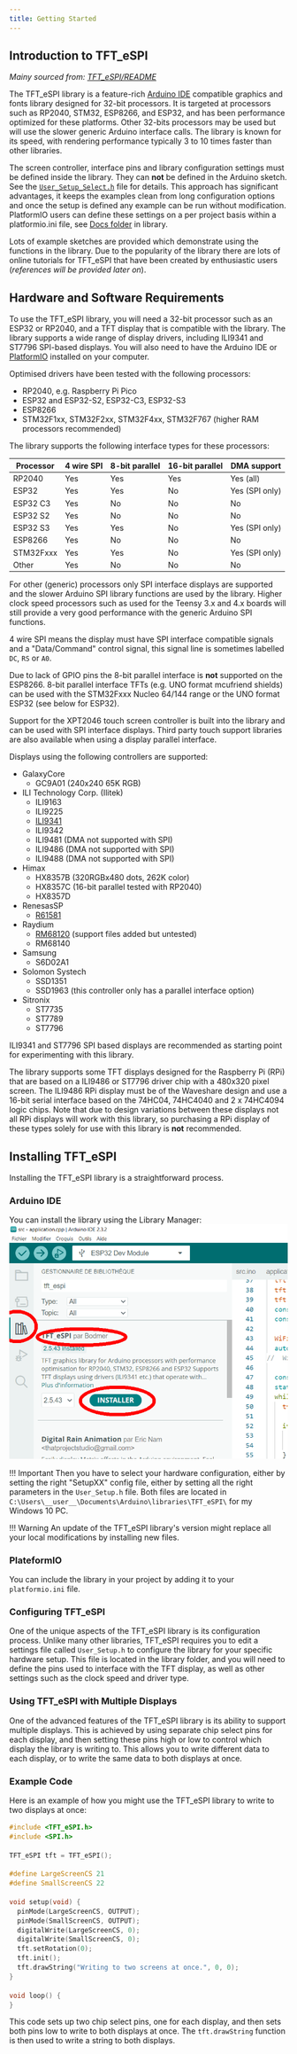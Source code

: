 ```yaml
---
title: Getting Started
---
```


## Introduction to TFT_eSPI

*Mainy sourced from: [TFT_eSPI/README](https://github.com/Bodmer/TFT_eSPI/blob/master/README.md)*

The TFT_eSPI library is a feature-rich [Arduino IDE](https://www.arduino.cc/en/software) compatible graphics and fonts
library designed for 32-bit processors. It is targeted at processors such as RP2040, STM32, ESP8266, and ESP32, and has
been performance optimized for these platforms. Other 32-bits processors may be used but will use the slower generic 
Arduino interface calls. The library is known for its speed, with rendering performance typically 3 to 10 times faster
than other libraries.

The screen controller, interface pins and library configuration settings must be defined inside the library. They can 
**not** be defined in the Arduino sketch. See the
[`User_Setup_Select.h`](https://github.com/Bodmer/TFT_eSPI/blob/master/User_Setup_Select.h) file for details.
This approach has significant advantages, it keeps the examples clean from long configuration options and once the setup
is defined any example can be run without modification. PlatformIO users can define these settings on a per project
basis within a platformio.ini file, see [Docs folder](https://github.com/Bodmer/TFT_eSPI/tree/master/docs) in library.

Lots of example sketches are provided which demonstrate using the functions in the library. Due to the popularity of the
library there are lots of online tutorials for TFT_eSPI that have been created by enthusiastic users (*references will 
be provided later on*).

## Hardware and Software Requirements

To use the TFT_eSPI library, you will need a 32-bit processor such as an ESP32 or RP2040, and a TFT display that is 
compatible with the library. The library supports a wide range of display drivers, including ILI9341 and ST7796
SPI-based displays. You will also need to have the Arduino IDE or [PlatformIO](https://platformio.org/) installed on
your computer.

Optimised drivers have been tested with the following processors:

* RP2040, e.g. Raspberry Pi Pico
* ESP32 and ESP32-S2, ESP32-C3, ESP32-S3
* ESP8266
* STM32F1xx, STM32F2xx, STM32F4xx, STM32F767 (higher RAM processors recommended)

The library supports the following interface types for these processors:

 Processor | 4 wire SPI | 8-bit parallel | 16-bit parallel | DMA support
-----------|------------|----------------|-----------------|----------------
 RP2040    | Yes        | Yes            | Yes             | Yes (all)
 ESP32     | Yes        | Yes            | No              | Yes (SPI only)
 ESP32 C3  | Yes        | No             | No              | No
 ESP32 S2  | Yes        | No             | No              | No
 ESP32 S3  | Yes        | Yes            | No              | Yes (SPI only)
 ESP8266   | Yes        | No             | No              | No
 STM32Fxxx | Yes        | Yes            | No              | Yes (SPI only)
 Other     | Yes        | No             | No              | No

For other (generic) processors only SPI interface displays are supported and the slower Arduino SPI library functions
are used by the library. Higher clock speed processors such as used for the Teensy 3.x and 4.x boards will still provide
a very good performance with the generic Arduino SPI functions.

4 wire SPI means the display must have SPI interface compatible signals and a "Data/Command" control signal, this signal
line is sometimes labelled `DC`, `RS` or `A0`.

Due to lack of GPIO pins the 8-bit parallel interface is **not** supported on the ESP8266. 8-bit parallel interface TFTs
(e.g. UNO format mcufriend shields) can be used with the STM32Fxxx Nucleo 64/144 range or the UNO format ESP32 (see
below for ESP32).

Support for the XPT2046 touch screen controller is built into the library and can be used with SPI interface displays.
Third party touch support libraries are also available when using a display parallel interface.

Displays using the following controllers are supported:

* GalaxyCore
    * GC9A01 (240x240 65K RGB)
* ILI Technology Corp. (Ilitek)
    * ILI9163
    * ILI9225
    * [ILI9341](hardware/ili9341.md)
    * ILI9342
    * ILI9481 (DMA not supported with SPI)
    * ILI9486 (DMA not supported with SPI)
    * ILI9488 (DMA not supported with SPI)
* Himax
    * HX8357B (320RGBx480 dots, 262K color)
    * HX8357C (16-bit parallel tested with RP2040)
    * HX8357D
* RenesasSP
    * [R61581](hardware/r61581.md)
* Raydium
    * [RM68120](hardware/rm68120.md) (support files added but untested)
    * RM68140
* Samsung
    * S6D02A1
* Solomon Systech
    * SSD1351
    * SSD1963 (this controller only has a parallel interface option)
* Sitronix
    * ST7735
    * ST7789
    * ST7796
 
ILI9341 and ST7796 SPI based displays are recommended as starting point for experimenting with this library.

The library supports some TFT displays designed for the Raspberry Pi (RPi) that are based on a ILI9486 or ST7796 driver
chip with a 480x320 pixel screen. The ILI9486 RPi display must be of the Waveshare design and use a 16-bit serial
interface based on the 74HC04, 74HC4040 and 2 x 74HC4094 logic chips. Note that due to design variations between these
displays not all RPi displays will work with this library, so purchasing a RPi display of these types solely for use
with this library is **not** recommended.

## Installing TFT_eSPI

Installing the TFT_eSPI library is a straightforward process.

### Arduino IDE

You can install the library using the Library Manager:
![Install TFT_eSPI](img/select-TFT_eSPI-arduino.png)

!!! Important
    Then you have to select your hardware configuration, either by setting the right "SetupXX" config file, either by
    setting all the right parameters in the `User_Setup.h` file. Both files are located in 
    `C:\Users\__user__\Documents\Arduino\libraries\TFT_eSPI\` for my Windows 10 PC.

!!! Warning
    An update of the TFT_eSPI library's version might replace all your local modifications by installing new files. 

### PlateformIO

You can include the library in your project by adding it to your `platformio.ini` file.

### Configuring TFT_eSPI

One of the unique aspects of the TFT_eSPI library is its configuration process. Unlike many other libraries, TFT_eSPI
requires you to edit a settings file called `User_Setup.h` to configure the library for your specific hardware setup. 
This file is located in the library folder, and you will need to define the pins used to interface with the TFT display, 
as well as other settings such as the clock speed and driver type.

### Using TFT_eSPI with Multiple Displays

One of the advanced features of the TFT_eSPI library is its ability to support multiple displays. This is achieved by
using separate chip select pins for each display, and then setting these pins high or low to control which display the
library is writing to. This allows you to write different data to each display, or to write the same data to both
displays at once.

### Example Code

Here is an example of how you might use the TFT_eSPI library to write to two displays at once:

```cpp
#include <TFT_eSPI.h>
#include <SPI.h>

TFT_eSPI tft = TFT_eSPI();

#define LargeScreenCS 21
#define SmallScreenCS 22

void setup(void) {
  pinMode(LargeScreenCS, OUTPUT);
  pinMode(SmallScreenCS, OUTPUT);
  digitalWrite(LargeScreenCS, 0);
  digitalWrite(SmallScreenCS, 0);
  tft.setRotation(0);
  tft.init();
  tft.drawString("Writing to two screens at once.", 0, 0);
}

void loop() {
}
```

This code sets up two chip select pins, one for each display, and then sets both pins low to write to both displays at
once. The `tft.drawString` function is then used to write a string to both displays.

